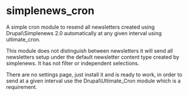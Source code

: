 # simplenews_cron

A simple cron module to resend all newsletters created using Drupal\Simplenews 2.0 automatically at any given interval using ultimate_cron.

This module does not distinguish between newsletters it will send all newsletters setup under the default newsletter content type created by simplenews. It has not filter or independent selections.

There are no settings page, just install it and is ready to work, in order to send at a given interval use the Drupal\Ultimate_Cron module which is a requirement.




